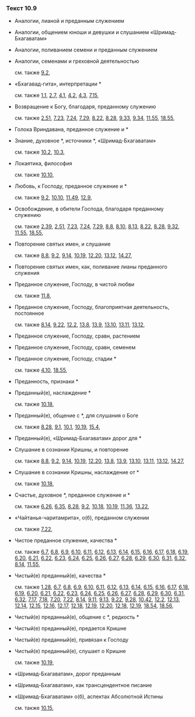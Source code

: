 ### Текст 10.9
	
- Аналогии, лианой и преданным служением

	
- Аналогии, общением юноши и девушки и слушанием «Шримад-Бхагаватам»

	
- Аналогии, поливанием семени и преданным служением

	
- Аналогии, семенами и греховной деятельностью

	см. также  [9.2](../09/0902.md), 
	
- «Бхагавад-гита», интерпретации \*

	см. также  [1.1](../01/0101.md),  [2.7](../02/0207.md),  [4.1](../04/0401.md),  [4.2](../04/0402.md),  [4.3](../04/0403.md),  [7.15](../07/0715.md), 
	
- Возвращение к Богу, благодаря, преданному служению

	см. также  [2.51](../02/0251.md),  [7.23](../07/0723.md),  [7.24](../07/0724.md),  [7.29](../07/0729.md),  [8.22](../08/0822.md),  [8.28](../08/0828.md),  [9.33](../09/0933.md),  [9.34](../09/0934.md),  [11.55](../11/1155.md),  [18.55](../18/1855.md), 
	
- Голока Вриндавана, преданное служение и \*

	
- Знание, духовное \*, источники \*, «Шримад-Бхагаватам»

	см. также  [10.2](../10/1002.md),  [10.3](../10/1003.md), 
	
- Локаятика, философия

	см. также  [10.10](../10/1010.md), 
	
- Любовь, к Господу, преданное служение и \*

	см. также  [9.2](../09/0902.md),  [10.10](../10/1010.md),  [11.49](../11/1149.md),  [12.9](../12/1209.md), 
	
- Освобождение, в обители Господа, благодаря преданному служению

	см. также  [2.39](../02/0239.md),  [2.51](../02/0251.md),  [7.23](../07/0723.md),  [7.24](../07/0724.md),  [7.29](../07/0729.md),  [8.8](../08/0808.md),  [8.10](../08/0810.md),  [8.13](../08/0813.md),  [8.22](../08/0822.md),  [8.28](../08/0828.md),  [9.32](../09/0932.md),  [11.55](../11/1155.md),  [18.55](../18/1855.md), 
	
- Повторение святых имен, и слушание

	см. также  [8.8](../08/0808.md),  [9.2](../09/0902.md),  [9.14](../09/0914.md),  [10.19](../10/1019.md),  [12.20](../12/1220.md),  [13.12](../13/1312.md),  [14.27](../14/1427.md), 
	
- Повторение святых имен, как, поливание лианы преданного служения

	
- Преданное служение, Господу, в чистой любви

	см. также  [11.8](../11/1108.md), 
	
- Преданное служение, Господу, благоприятная деятельность, постоянное

	см. также  [8.14](../08/0814.md),  [9.22](../09/0922.md),  [12.2](../12/1202.md),  [13.8](../13/1308.md),  [13.9](../13/1309.md),  [13.10](../13/1310.md),  [13.11](../13/1311.md),  [13.12](../13/1312.md), 
	
- Преданное служение, Господу, сравн, растением

	
- Преданное служение, Господу, сравн, семенем

	
- Преданное служение, Господу, стадии \*

	см. также  [4.10](../04/0410.md),  [18.55](../18/1855.md), 
	
- Преданность, признаки \*

	
- Преданный(е), наслаждение \*

	см. также  [10.18](../10/1018.md), 
	
- Преданный(е), общение с \*, для слушания о Боге

	см. также  [8.28](../08/0828.md),  [9.1](../09/0901.md),  [10.1](../10/1001.md),  [10.19](../10/1019.md),  [15.4](../15/1504.md), 
	
- Преданный(е), «Шримад-Бхагаватам» дорог для \*

	
- Слушание в сознании Кришны, и повторение

	см. также  [8.8](../08/0808.md),  [9.2](../09/0902.md),  [9.14](../09/0914.md),  [10.19](../10/1019.md),  [12.20](../12/1220.md),  [13.8](../13/1308.md),  [13.9](../13/1309.md),  [13.10](../13/1310.md),  [13.11](../13/1311.md),  [13.12](../13/1312.md),  [14.27](../14/1427.md), 
	
- Слушание в сознании Кришны, наслаждение от \*

	см. также  [10.18](../10/1018.md), 
	
- Счастье, духовное \*, преданное служение и \*

	см. также  [6.26](../06/0626.md),  [6.35](../06/0635.md),  [8.28](../08/0828.md),  [9.2](../09/0902.md),  [10.18](../10/1018.md),  [10.19](../10/1019.md),  [11.36](../11/1136.md),  [13.22](../13/1322.md), 
	
- «Чайтанья-чаритамрита», о(б), преданном служении

	см. также  [7.22](../07/0722.md), 
	
- Чистое преданное служение, качества \*

	см. также  [6.7](../06/0607.md),  [6.8](../06/0608.md),  [6.9](../06/0609.md),  [6.10](../06/0610.md),  [6.11](../06/0611.md),  [6.12](../06/0612.md),  [6.13](../06/0613.md),  [6.14](../06/0614.md),  [6.15](../06/0615.md),  [6.16](../06/0616.md),  [6.17](../06/0617.md),  [6.18](../06/0618.md),  [6.19](../06/0619.md),  [6.20](../06/0620.md),  [6.21](../06/0621.md),  [6.22](../06/0622.md),  [6.23](../06/0623.md),  [6.24](../06/0624.md),  [6.25](../06/0625.md),  [6.26](../06/0626.md),  [6.27](../06/0627.md),  [6.28](../06/0628.md),  [6.29](../06/0629.md),  [6.30](../06/0630.md),  [6.31](../06/0631.md),  [6.32](../06/0632.md),  [8.14](../08/0814.md),  [11.55](../11/1155.md), 
	
- Чистый(е) преданный(е), качества \*

	см. также  [1.28](../01/0128.md),  [6.7](../06/0607.md),  [6.8](../06/0608.md),  [6.9](../06/0609.md),  [6.10](../06/0610.md),  [6.11](../06/0611.md),  [6.12](../06/0612.md),  [6.13](../06/0613.md),  [6.14](../06/0614.md),  [6.15](../06/0615.md),  [6.16](../06/0616.md),  [6.17](../06/0617.md),  [6.18](../06/0618.md),  [6.19](../06/0619.md),  [6.20](../06/0620.md),  [6.21](../06/0621.md),  [6.22](../06/0622.md),  [6.23](../06/0623.md),  [6.24](../06/0624.md),  [6.25](../06/0625.md),  [6.26](../06/0626.md),  [6.27](../06/0627.md),  [6.28](../06/0628.md),  [6.29](../06/0629.md),  [6.30](../06/0630.md),  [6.31](../06/0631.md),  [6.32](../06/0632.md),  [7.17](../07/0717.md),  [7.18](../07/0718.md),  [7.20](../07/0720.md),  [7.22](../07/0722.md),  [8.14](../08/0814.md),  [9.11](../09/0911.md),  [9.13](../09/0913.md),  [9.22](../09/0922.md),  [9.28](../09/0928.md),  [10.42](../10/1042.md),  [12.2](../12/1202.md),  [12.13](../12/1213.md),  [12.14](../12/1214.md),  [12.15](../12/1215.md),  [12.16](../12/1216.md),  [12.17](../12/1217.md),  [12.18](../12/1218.md),  [12.19](../12/1219.md),  [12.20](../12/1220.md),  [12.18](../12/1218.md),  [12.19](../12/1219.md),  [18.54](../18/1854.md),  [18.56](../18/1856.md), 
	
- Чистый(е) преданный(е), общение с \*, редкость \*

	
- Чистый(е) преданный(е), предается Кришне

	
- Чистый(е) преданный(е), привязан к Господу

	
- Чистый(е) преданный(е), слушает о Кришне

	см. также  [10.19](../10/1019.md), 
	
- «Шримад-Бхагаватам», дорог преданным

	
- «Шримад-Бхагаватам», как трансцендентное писание

	
- «Шримад-Бхагаватам» о(б), аспектах Абсолютной Истины

	см. также  [10.15](../10/1015.md), 
